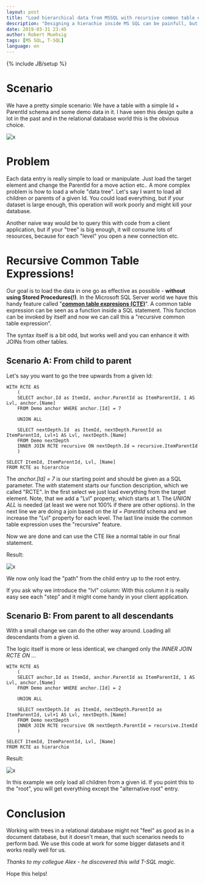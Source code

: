 ```yaml
---
layout: post
title: "Load hierarchical data from MSSQL with recursive common table expressions"
description: "Designing a hierachie inside MS SQL can be painfull, but at least there is a way to load this data in a fast way."
date: 2019-03-31 23:45
author: Robert Muehsig
tags: [MS SQL, T-SQL]
language: en
---
```


{% include JB/setup %}

# Scenario

We have a pretty simple scenario: We have a table with a simple Id + ParentId schema and some demo data in it. I have seen this design quite a lot in the past and in the relational database world this is the obvious choice.

![x]({{BASE_PATH}}/assets/md-images/2019-03-31/demo.png "Demo table")

# Problem

Each data entry is really simple to load or manipulate. Just load the target element and change the ParentId for a move action etc.. A more complex problem is how to load a whole "data tree".
Let's say I want to load all children or parents of a given Id. You could load everything, but if your dataset is large enough, this operation will work poorly and might kill your database.

Another naive way would be to query this with code from a client application, but if your "tree" is big enough, it will consume lots of resources, because for each "level" you open a new connection etc.

# Recursive Common Table Expressions!

Our goal is to load the data in one go as effective as possible - __without using Stored Procedures(!)__. In the Microsoft SQL Server world we have this handy feature called "[__common table expresions (CTE)__](https://docs.microsoft.com/en-us/sql/t-sql/queries/with-common-table-expression-transact-sql)". 
A common table expression can be seen as a function inside a SQL statement. This function can be invoked by itself and now we can call this a "recursive common table expression". 

The syntax itself is a bit odd, but works well and you can enhance it with JOINs from other tables.

## Scenario A: From child to parent

Let's say you want to go the tree upwards from a given Id:

    WITH RCTE AS
        (
        SELECT anchor.Id as ItemId, anchor.ParentId as ItemParentId, 1 AS Lvl, anchor.[Name]
        FROM Demo anchor WHERE anchor.[Id] = 7
        
        UNION ALL
        
        SELECT nextDepth.Id  as ItemId, nextDepth.ParentId as ItemParentId, Lvl+1 AS Lvl, nextDepth.[Name]
        FROM Demo nextDepth
        INNER JOIN RCTE recursive ON nextDepth.Id = recursive.ItemParentId
        )
                                        
    SELECT ItemId, ItemParentId, Lvl, [Name]
    FROM RCTE as hierarchie

The *anchor.[Id] = 7* is our starting point and should be given as a SQL parameter. The *with* statement starts our function description, which we called "RCTE".
In the first select we just load everything from the target element. 
Note, that we add a "Lvl" property, which starts at 1. 
The *UNION ALL* is needed (at least we were not 100% if there are other options).
In the next line we are doing a join based on the *Id = ParentId* schema and we increase the "Lvl" property for each level. 
The last line inside the common table expression uses the "recursive" feature. 

Now we are done and can use the CTE like a normal table in our final statement.

Result:

![x]({{BASE_PATH}}/assets/md-images/2019-03-31/up.png "Child to Parent")

We now only load the "path" from the child entry up to the root entry.

If you ask why we introduce the "lvl" column:
With this column it is really easy see each "step" and it might come handy in your client application. 

## Scenario B: From parent to all descendants

With a small change we can do the other way around. Loading all descendants from a given id.

The logic itself is more or less identical, we changed only the *INNER JOIN RCTE ON ...*

    WITH RCTE AS
        (
        SELECT anchor.Id as ItemId, anchor.ParentId as ItemParentId, 1 AS Lvl, anchor.[Name]
        FROM Demo anchor WHERE anchor.[Id] = 2
        
        UNION ALL
        
        SELECT nextDepth.Id  as ItemId, nextDepth.ParentId as ItemParentId, Lvl+1 AS Lvl, nextDepth.[Name]
        FROM Demo nextDepth
        INNER JOIN RCTE recursive ON nextDepth.ParentId = recursive.ItemId
        )
                                        
    SELECT ItemId, ItemParentId, Lvl, [Name]
    FROM RCTE as hierarchie

Result:

![x]({{BASE_PATH}}/assets/md-images/2019-03-31/down.png "Parent to chid")

In this example we only load all children from a given id. If you point this to the "root", you will get everything except the "alternative root" entry.

# Conclusion

Working with trees in a relational database might not "feel" as good as in a document database, but it doesn't mean, that such scenarios needs to perform bad. We use this code at work for some bigger datasets and it works really well for us.

*Thanks to my collegue Alex - he discovered this wild T-SQL magic.*

Hope this helps!